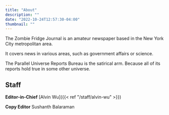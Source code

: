 ```yaml
---
title: "About"
description: ""
date: "2022-10-24T12:57:30-04:00"
thumbnail: ""
---
```


The Zombie Fridge Journal is an amateur newspaper based in the New York City metropolitan area. 

It covers news in various areas, such as government affairs or science. 

The Parallel Universe Reports Bureau is the satirical arm. Because all of its reports hold true in some other universe.

## Staff 

**Editor-in-Chief** [Alvin Wu]({{< ref "/staff/alvin-wu" >}})

**Copy Editor** Sushanth Balaraman